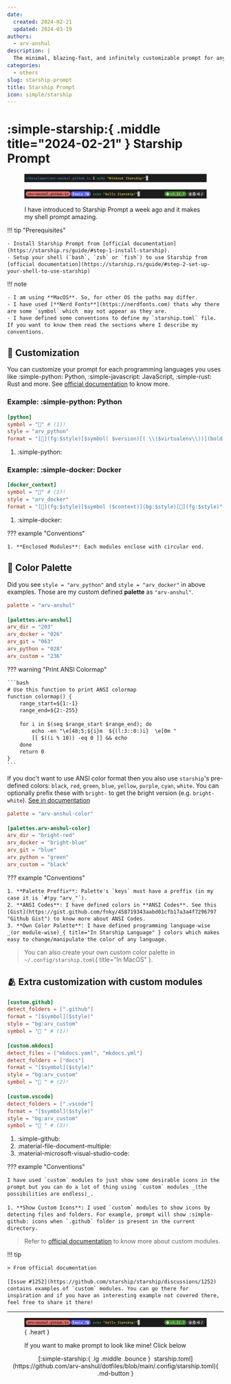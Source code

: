```yaml
---
date:
  created: 2024-02-21
  updated: 2024-03-19
authors:
  - arv-anshul
description: |
  The minimal, blazing-fast, and infinitely customizable prompt for any shell!
categories:
  - others
slug: starship-prompt
title: Starship Prompt
icon: simple/starship
---
```


# :simple-starship:{ .middle title="2024-02-21" } Starship Prompt

<figure markdown>

![](assets/images/without-starship.png "Without Starship")

![](assets/images/with-starship.png "With Starship")

<figcaption>
I have introduced to Starship Prompt a week ago and it makes my shell prompt amazing.
</figcaption>
</figure>

<!-- more -->

!!! tip "Prerequisites"

    - Install Starship Prompt from [official documentation](https://starship.rs/guide/#step-1-install-starship).
    - Setup your shell (`bash`, `zsh` or `fish`) to use Starship from [official documentation](https://starship.rs/guide/#step-2-set-up-your-shell-to-use-starship)

!!! note

    - I am using **MacOS**. So, for other OS the paths may differ.
    - I have used [**Nerd Fonts**](https://nerdfonts.com) thats why there are some `symbol` which  may not appear as they are.
    - I have defined some conventions to define my `starship.toml` file. If you want to know them read the sections where I describe my conventions.

## :wrench: Customization

You can customize your prompt for each programming languages you uses like :simple-python: Python, :simple-javascript: JavaScript, :simple-rust: Rust and more. See [official documentation](https://starship.rs/config/) to know more.

### **Example:** :simple-python: Python

```toml
[python]
symbol = "" # (1)!
style = "arv_python"
format = "[](fg:$style)[$symbol( $version)[( \\($virtualenv\\))](bold bg:$style)](bg:$style)[](fg:$style)"
```

1. :simple-python:

### **Example:** :simple-docker: Docker

```toml
[docker_context]
symbol = "" # (1)!
style = "arv_docker"
format = "[](fg:$style)[$symbol ($context)](bg:$style)[](fg:$style)"
```

1. :simple-docker:

??? example "Conventions"

    1. **Enclosed Modules**: Each modules enclose with circular end.

## :art: Color Palette

Did you see `style = "arv_python"` and `style = "arv_docker"` in above examples.
Those are my custom defined **palette** as `"arv-anshul"`.

```toml
palette = "arv-anshul"

[palettes.arv-anshul]
arv_dir = "203"
arv_docker = "026"
arv_git = "063"
arv_python = "028"
arv_custom = "236"
```

??? warning "Print ANSI Colormap"

    ```bash
    # Use this function to print ANSI colormap
    function colormap() {
        range_start=${1:-1}
        range_end=${2:-255}

        for i in $(seq $range_start $range_end); do
            echo -en "\e[48;5;${i}m  ${(l:3::0:)i}  \e[0m "
            [[ $((i % 10)) -eq 0 ]] && echo
        done
        return 0
    }
    ```

If you doc't want to use ANSI color format then you also use `starship`'s pre-defined colors: `black`, `red`, `green`, `blue`, `yellow`, `purple`, `cyan`, `white`. You can optionally prefix these with `bright-` to get the bright version (e.g. `bright-white`). [See in documentation](https://starship.rs/advanced-config/#style-strings)

```toml
palette = "arv-anshul-color"

[palettes.arv-anshul-color]
arv_dir = "bright-red"
arv_docker = "bright-blue"
arv_git = "blue"
arv_python = "green"
arv_custom = "black"
```

??? example "Conventions"

    1. **Palette Preffix**: Palette's `keys` must have a preffix (in my case it is `#!py "arv_"`).
    2. **ANSI Codes**: I have defined colors in **ANSI Codes**. See this [Gist](https://gist.github.com/fnky/458719343aabd01cfb17a3a4f7296797 "Github Gist") to know more about ANSI Codes.
    3. **Own Color Palette**: I have defined programming language-wise _(or module-wise)_{ title="In Starship Language" } colors which makes easy to change/manipulate the color of any language.

> You can also create your own custom color palette in `~/.config/starship.toml`{ title="In MacOS" }.

## :people_hugging: Extra customization with custom modules

```toml
[custom.github]
detect_folders = [".github"]
format = "[$symbol]($style)"
style = "bg:arv_custom"
symbol = " " # (1)!

[custom.mkdocs]
detect_files = ["mkdocs.yaml", "mkdocs.yml"]
detect_folders = ["docs"]
format = "[$symbol]($style)"
style = "bg:arv_custom"
symbol = "󱔗 " # (2)!

[custom.vscode]
detect_folders = [".vscode"]
format = "[$symbol]($style)"
style = "bg:arv_custom"
symbol = "󰨞 " # (3)!
```

1. :simple-github:
2. :material-file-document-multiple:
3. :material-microsoft-visual-studio-code:

??? example "Conventions"

    I have used `custom` modules to just show some desirable icons in the prompt but you can do a lot of thing using `custom` modules _(the possibilities are endless)_.

    1. **Show Custom Icons**: I used `custom` modules to show icons by detecting files and folders. For example, prompt will show :simple-github: icons when `.github` folder is present in the current directory.

> Refer to [official documentation](https://starship.rs/config/#custom-commands) to know more about custom modules.

!!! tip

    > From official documentation

    [Issue #1252](https://github.com/starship/starship/discussions/1252) contains examples of `custom` modules. You can go there for inspiration and if you have an interesting example not covered there, feel free to share it there!

---

<figure markdown>

![](assets/images/with-starship.png "With Starship"){ .heart }

<figcaption>If you want to make prompt to look like mine! Click below</figcaption>
</figure>

<p align="center" markdown>
[:simple-starship:{ .lg .middle .bounce }&nbsp; starship.toml](https://github.com/arv-anshul/dotfiles/blob/main/.config/starship.toml){ .md-button }
</p>
